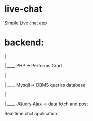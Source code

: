# live-chat
Simple Live chat app

# backend:

  |

  |
   ____ PHP -> Performs Crud

  |

  |
  ____ Mysqli -> DBMS queries database

  |

  |
  ____ JQuery-Ajax -> data fetch and post

Real time chat application